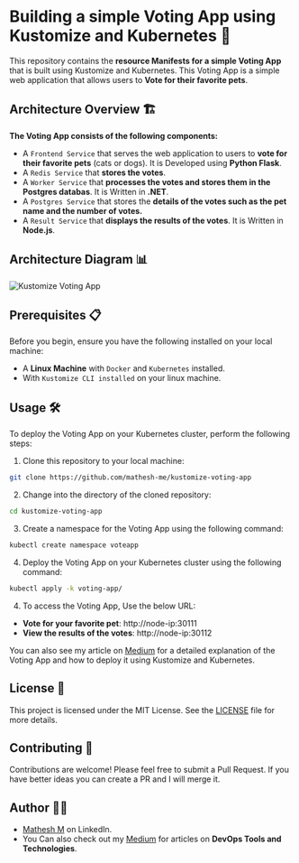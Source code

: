 # Building a simple Voting App using Kustomize and Kubernetes 🚀

This repository contains the **resource Manifests for a simple Voting App** that is built using Kustomize and Kubernetes. This Voting App is a simple web application that allows users to **Vote for their favorite pets**. 

## Architecture Overview 🏗️

**The Voting App consists of the following components:**

- A `Frontend Service` that serves the web application to users to **vote for their favorite pets** (cats or dogs). It is Developed using **Python Flask**.
- A `Redis Service` that **stores the votes**.
- A `Worker Service` that **processes the votes and stores them in the Postgres databas**. It is Written in **.NET**.
- A `Postgres Service` that stores the **details of the votes such as the pet name and the number of votes.**
- A `Result Service` that **displays the results of the votes**. It is Written in **Node.js**.

## Architecture Diagram 📊

![Kustomize Voting App](https://github.com/mathesh-me/kustomize-voting-app/assets/144098846/08795313-8037-48ed-8bd3-adb9255296ce)

## Prerequisites 📋

Before you begin, ensure you have the following installed on your local machine:

- A **Linux Machine** with `Docker` and `Kubernetes` installed.
- With `Kustomize CLI installed` on your linux machine.

## Usage 🛠️

To deploy the Voting App on your Kubernetes cluster, perform the following steps:

1. Clone this repository to your local machine:
```bash
git clone https://github.com/mathesh-me/kustomize-voting-app
```
2. Change into the directory of the cloned repository:
```bash
cd kustomize-voting-app
```
3. Create a namespace for the Voting App using the following command:
```bash
kubectl create namespace voteapp
```
4. Deploy the Voting App on your Kubernetes cluster using the following command:
```bash
kubectl apply -k voting-app/
```
4. To access the Voting App, Use the below URL:
- **Vote for your favorite pet**: http://node-ip:30111
- **View the results of the votes**: http://node-ip:30112

You can also see my article on [Medium](https://medium.com/@mathesh-me/lets-build-a-voting-app-using-kustomize-and-kubernetes-1cbe07f75c04) for a detailed explanation of the Voting App and how to deploy it using Kustomize and Kubernetes.

## License 📄

This project is licensed under the MIT License. See the [LICENSE](LICENSE) file for more details.

## Contributing 🤝

Contributions are welcome! Please feel free to submit a Pull Request. If you have better ideas you can create a PR and I will merge it.

## Author 👨‍💻

- [Mathesh M](https://www.linkedin.com/in/mathesh-me/) on LinkedIn.
- You Can also check out my [Medium](https://medium.com/@mathesh-me) for articles on **DevOps Tools and Technologies**.️
